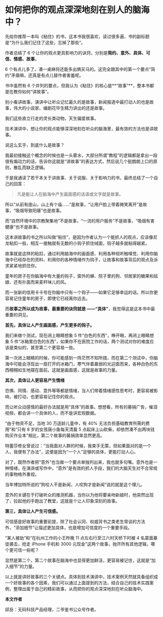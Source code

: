 

# 如何把你的观点深深地刻在别人的脑海中？

先给你推荐一本叫《粘住》的书，这本书我很喜欢，读过很多遍，书的副标题是“为什么我们记住了这些，忘掉了那些”。

作者总结了 6 个让你的观点更具影响力的诀窍，分别是**简约、意外、具体、可信、情感、故事**。

6 个有点儿多了，凑一桌麻将还能多出俩买马的。这完全跟其中的第一个要点“简约”矛盾嘛，还真是有点儿替作者害羞呢。

书中虽然有 6 个并列的要点，但我认为《粘住》的核心是**“故事”**，整本书都是在教你如何“讲故事”。

别小看讲故事，演讲中让听众记忆最久的是故事，新闻报道中最打动人的也是故事，伟大的小说家、编剧花毕生精力讲出的还是故事。

我们这些直立行走的灵长类动物，天生偏爱故事。



技术演讲中，想让你的观点能够深深地刻在听众的脑海里，最有效的方法也是讲故事。

说这么玄乎，到底什么是故事？

我最初接触这个概念的时候也是一头雾水，大部分所谓“教程”的逻辑都是拿出一段很有煽动力的话，告诉你这就是“讲故事”的表达方式，然后说几个挺朗朗上口的原则，散乱而缺乏逻辑。



于是我通读了若干本关于讲故事、关于说服、关于影响力的书，最终总结了一个自己的回答：

> 凡是能让人在脑海中产生画面感的话语或文字就是故事。

所以“从前有座山，山上有个庙……”是故事，“让用户脸上带着微笑离开”是故事，“吸烟导致阳痿”也是故事。

而“自然环境中的宗教聚集地”不是故事，“一流的用户服务”不是故事，“吸烟有害健康”也不是故事。

这本讲故事的书之所以叫做“粘住”，是因为作者认为一个能抓人的观点，应该像尼龙粘扣一般，相互一接触就有无数的小钩子抓住绒面，钩子越多就粘得越紧。



故事就是这样的粘扣，通过利用脑海中的画面感、利用各种视听触嗅觉、利用你脑海中已经存在的资料、利用你的各种情绪作为钩子，让故事和故事背后的观点及诉求紧紧地抓住你。

童年的房子在你脑海中有大量的钩子，窗外的蝉、院子里的狗、邻居家的糖果和姑娘、还有扑面而来麦秆味儿的风。

而一张新的信用卡卡号在你脑中只有一个钩子——如果它足够幸运的话。所以你更容易记住童年的房子，即使它已经离你远去。

而**故事之所以成为故事，最重要的诀窍就是 ——“具体”**，我觉得这是这本书中最重要的洞见。



**首先，具体让人产生画面感，产生更多的钩子。**

我们来做个测试，现在闭上眼睛想象 5 件“白色的东西”，睁开眼，再闭上眼睛想象 5 件“冰箱里白色的东西”，如果你不在医院工作的话，两个测试对你的难度应该是类似的，甚至第二个更容易一些。

第一次闭上眼睛的时候，你可能感到一阵茫然不知所措，而在第二个测试中，你脑海中可能会浮现出一扇打开的冰箱门，寒气伴着羸弱的光迎面而来，各种白色的东西栩栩如生地摆在面前。这就是画面感，这就是故事的力量。



**其次，具体让人更容易产生情绪**

恐惧、同情、感动、意外等等都是情绪，当人们带着情绪感性思考时，更容易被影响，被打动，也更容易记住你的观点。

而让听众动感情的最好办法就是用“具体”的故事。想想看，所有的募捐广告，催泪视频，都会讲一个具体的人，而不是讲宏观数据。

“由于物资不足，当地 30 万适龄儿童中，有 40% 无法负担基础教育所需的费用”和“只有 8 岁的女孩唐小鱼每天清晨 5 点起床上山砍柴，却依然凑不出两块钱购买作业本”相比，第二个故事的募捐效率显然更高。

特蕾莎修女曾说过：“当我面对人群的时候，我束手无策，但如果面对的是一个人，我便有了办法”，这便是因为“一个人”足够的具体，更能打动人心。

对了，既然作者把“意外”也当做一个要点单独列出来，我也就多句嘴。意外也是一种情绪，在演讲或写作中，“意外”是有效的抓人手段，我们的大脑天生对不合常规的事物格外重视。

当年博加特所说的“狗咬人不是新闻，人咬狗才是新闻”说的就是这个理儿。

意外的关键在于打破听众的推测机器，当你以为他将要亲吻新娘时，他突然出现了，拉起他的手跑出了教堂，这就是个让人印象深刻的故事。



**第三，具体让人产生可信感。**

可信感是好故事的重要前提，除了社会认同、权威背书之类老生常谈的方法外，“添加细节”让描述更加具体，也是增加可信度的一个重要手段。

“某人被劫”和“在杭州工作的小王昨晚 11 点左右行至江六村天桥下时被 4 名蒙面暴徒袭击，抢走 iPhone 手机和 3000 元现金”这两个故事，抛开所有其他逻辑，哪个更可信一些呢？

显然是第二个，第二个故事在脑海中也显得更加鲜活，更容易被记住，这就是“加入细节”的力量。

以上就是讲好故事的三个关键点。具体到技术演讲中，技术案例天然就具备组织成一个好故事的各个因素，我们可以通过上面提到的方法，结合自己的技术实践案例，整理出属于自己的精彩故事，从而把你的观点深深地刻在听众脑海中。



**本文作者**

邱岳：无码科技产品经理，二爷鉴书公众号作者。









































































































































































































































